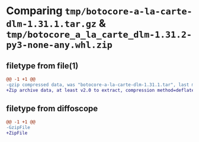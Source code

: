 # Comparing `tmp/botocore-a-la-carte-dlm-1.31.1.tar.gz` & `tmp/botocore_a_la_carte_dlm-1.31.2-py3-none-any.whl.zip`

## filetype from file(1)

```diff
@@ -1 +1 @@
-gzip compressed data, was "botocore-a-la-carte-dlm-1.31.1.tar", last modified: Sat Jul  8 01:42:16 2023, max compression
+Zip archive data, at least v2.0 to extract, compression method=deflate
```

## filetype from diffoscope

```diff
@@ -1 +1 @@
-GzipFile
+ZipFile
```

